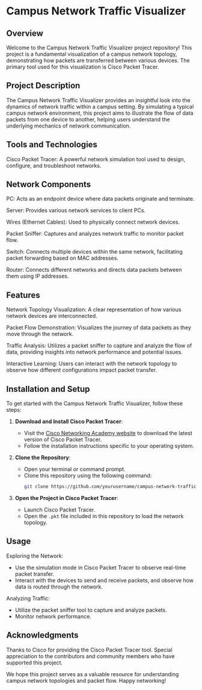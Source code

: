 # Campus Network Traffic Visualizer
## Overview
Welcome to the Campus Network Traffic Visualizer project repository! This project is a fundamental visualization of a campus network topology, demonstrating how packets are transferred between various devices. The primary tool used for this visualization is Cisco Packet Tracer.

## Project Description
The Campus Network Traffic Visualizer provides an insightful look into the dynamics of network traffic within a campus setting. By simulating a typical campus network environment, this project aims to illustrate the flow of data packets from one device to another, helping users understand the underlying mechanics of network communication.

## Tools and Technologies
Cisco Packet Tracer: A powerful network simulation tool used to design, configure, and troubleshoot networks.
## Network Components
PC: Acts as an endpoint device where data packets originate and terminate.

Server: Provides various network services to client PCs.

Wires (Ethernet Cables): Used to physically connect network devices.

Packet Sniffer: Captures and analyzes network traffic to monitor packet flow.

Switch: Connects multiple devices within the same network, facilitating packet forwarding based on MAC addresses.

Router: Connects different networks and directs data packets between them using IP addresses.
## Features
Network Topology Visualization: A clear representation of how various network devices are interconnected.

Packet Flow Demonstration: Visualizes the journey of data packets as they move through the network.

Traffic Analysis: Utilizes a packet sniffer to capture and analyze the flow of data, providing insights into network performance and potential issues.

Interactive Learning: Users can interact with the network topology to observe how different configurations impact packet transfer.
## Installation and Setup
To get started with the Campus Network Traffic Visualizer, follow these steps:

1. **Download and Install Cisco Packet Tracer**: 
   - Visit the [Cisco Networking Academy website](https://www.netacad.com/courses/packet-tracer) to download the latest version of Cisco Packet Tracer.
   - Follow the installation instructions specific to your operating system.

2. **Clone the Repository**:
   - Open your terminal or command prompt.
   - Clone this repository using the following command:
     ```bash
     git clone https://github.com/yourusername/campus-network-traffic-visualizer.git
     ```

3. **Open the Project in Cisco Packet Tracer**:
   - Launch Cisco Packet Tracer.
   - Open the `.pkt` file included in this repository to load the network topology.

## Usage

Exploring the Network:
- Use the simulation mode in Cisco Packet Tracer to observe real-time packet transfer.
- Interact with the devices to send and receive packets, and observe how data is routed through the network.

Analyzing Traffic:
- Utilize the packet sniffer tool to capture and analyze packets.
- Monitor network performance.

## Acknowledgments
Thanks to Cisco for providing the Cisco Packet Tracer tool.
Special appreciation to the contributors and community members who have supported this project.

We hope this project serves as a valuable resource for understanding campus network topologies and packet flow. Happy networking!
